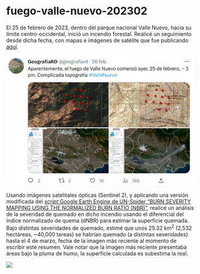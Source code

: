 # fuego-valle-nuevo-202302

El 25 de febrero de 2023, dentro del parque nacional Valle Nuevo, hacia su límite centro-occidental, inició un incendio forestal. Realicé un seguimiento desde dicha fecha, con mapas e imágenes de satélite que fue publicando [aquí](https://twitter.com/geografiard).

![](repo-captura-1.jpg)

Usando imágenes satelitales ópticas (Sentinel 2), y aplicando una versión modificada del [*script* Google Earth Engine de UN-Spider “BURN SEVERITY MAPPING USING THE NORMALIZED BURN RATIO (NBR)”](https://un-spider.org/advisory-support/recommended-practices/recommended-practice-burn-severity/burn-severity-earth-engine), realicé un análisis de la severidad de quemado en dicho incendio usando el diferencial del índice normalizado de quema (dNBR) para estimar la superficie quemada. Bajo distintas severidades de quemado, estimé que unos 25.32 km<sup>2</sup> (2,532 hectáreas, ~40,000 tareas) se habrían quemado (a distintas severidades) hasta el 4 de marzo, fecha de la imagen más reciente al momento de escribir este resumen. Vale notar que la imagen más reciente presentaba áreas bajo la pluma de humo, la superficie calculada es subestima la real.

![](repo-capturas-2-y-3.gif)
